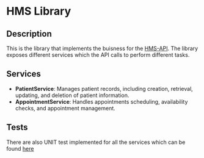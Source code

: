 # HMS Library

## Description
This is the library that implements the buisness for the [HMS-API](https://github.com/Albin0208/HospitalManagementSystem/tree/master/HmsAPI). 
The library exposes different services which the API calls to perform different tasks.

## Services
- **PatientService**: Manages patient records, including creation, retrieval, updating, and deletion of patient information.
- **AppointmentService**: Handles appointments scheduling, availability checks, and appointment management.

## Tests
There are also UNIT test implemented for all the services which can be found [here](https://github.com/Albin0208/HospitalManagementSystem/tree/master/HMSTests)
